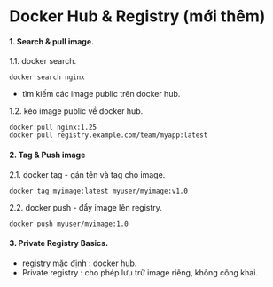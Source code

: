 # Docker Hub & Registry (mới thêm)

#### 1. Search & pull image.

1.1. docker search.
```
docker search nginx
```
- tìm kiếm các image public trên docker hub.

1.2. kéo image public về docker hub.
```
docker pull nginx:1.25
docker pull registry.example.com/team/myapp:latest
```

#### 2. Tag & Push image

2.1. docker tag - gán tên và tag cho image.
```
docker tag myimage:latest myuser/myimage:v1.0
```

2.2. docker push - đẩy image lên registry.
```
docker push myuser/myimage:1.0
```

#### 3. Private Registry Basics.
- registry mặc định : docker hub.
- Private registry : cho phép lưu trữ image riêng, không công khai.
